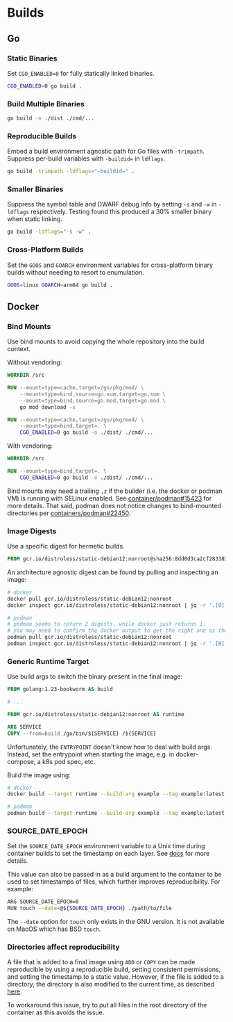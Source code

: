 # Builds

## Go

### Static Binaries

Set `CGO_ENABLED=0` for fully statically linked binaries.

```sh
CGO_ENABLED=0 go build .
```

### Build Multiple Binaries

```sh
go build -o ./dist ./cmd/...
```

### Reproducible Builds

Embed a build environment agnostic path for Go files with `-trimpath`. Suppress per-build variables with `-buildid=` in `ldflags`.

```sh
go build -trimpath -ldflags="-buildid=" .
```

### Smaller Binaries

Suppress the symbol table and DWARF debug info by setting `-s` and `-w` in `-ldflags` respectively. Testing found this produced a 30% smaller binary when static linking.

```sh
go build -ldflags="-s -w" .
```

### Cross-Platform Builds

Set the `GOOS` and `GOARCH` environment variables for cross-platform binary builds without needing to resort to enumulation.

```sh
GOOS=linux GOARCH=arm64 go build .
```

## Docker

### Bind Mounts

Use bind mounts to avoid copying the whole repository into the build context.

Without vendoring:

```dockerfile
WORKDIR /src

RUN --mount=type=cache,target=/go/pkg/mod/ \
    --mount=type=bind,source=go.sum,target=go.sum \
    --mount=type=bind,source=go.mod,target=go.mod \
    go mod download -x

RUN --mount=type=cache,target=/go/pkg/mod/ \
    --mount=type=bind,target=. \
    CGO_ENABLED=0 go build -o ./dist/ ./cmd/...
```

With vendoring:

```dockerfile
WORKDIR /src

RUN --mount=type=bind,target=. \
    CGO_ENABLED=0 go build -o ./dist/ ./cmd/...
```

Bind mounts may need a trailing `,z` if the builder (i.e. the docker or podman VM) is running with SELinux enabled. See [container/podman#15423] for more details. That said, podman does not notice changes to bind-mounted directories per [containers/podman#22450].

[container/podman#15423]: https://github.com/containers/podman/issues/15423
[containers/podman#22450]: https://github.com/containers/podman/issues/22450

### Image Digests

Use a specific digest for hermetic builds.

```dockerfile
FROM gcr.io/distroless/static-debian12:nonroot@sha256:8dd8d3ca2cf283383304fd45a5c9c74d5f2cd9da8d3b077d720e264880077c65 AS runtime
```

An architecture agnostic digest can be found by pulling and inspecting an image:

```sh
# docker
docker pull gcr.io/distroless/static-debian12:nonroot
docker inspect gcr.io/distroless/static-debian12:nonroot | jq -r '.[0].RepoDigests[0]' | cut -d@ -f2

# podman
# podman seems to return 2 digests, while docker just returns 1.
# you may need to confirm the docker output to get the right one as they're ordered alphabetically.
podman pull gcr.io/distroless/static-debian12:nonroot
podman inspect gcr.io/distroless/static-debian12:nonroot | jq -r '.[0].RepoDigests[]' | cut -d@ -f2
```

### Generic Runtime Target

Use build args to switch the binary present in the final image:

```dockerfile
FROM golang:1.23-bookworm AS build

# ...

FROM gcr.io/distroless/static-debian12:nonroot AS runtime

ARG SERVICE
COPY --from=build /go/bin/${SERVICE} /${SERVICE}
```

Unfortunately, the `ENTRYPOINT` doesn't know how to deal with build args. Instead, set the entrypoint when starting the image, e.g. in docker-compose, a k8s pod spec, etc.

Build the image using:

```sh
# docker
docker build --target runtime --build-arg example --tag example:latest .

# podman
podman build --target runtime --build-arg example --tag example:latest .
```

### SOURCE_DATE_EPOCH

Set the `SOURCE_DATE_EPOCH` environment variable to a Unix time during container builds to set the timestamp on each layer. See [docs](https://docs.docker.com/build/ci/github-actions/reproducible-builds/) for more details.

This value can also be passed in as a build argument to the container to be used to set timestamps of files, which further improves reproducibility. For example:

```sh
ARG SOURCE_DATE_EPOCH=0
RUN touch --date=@${SOURCE_DATE_EPOCH} ./path/to/file
```

The `--date` option for `touch` only exists in the GNU version. It is not available on MacOS which has BSD `touch`.

### Directories affect reproducibility

A file that is added to a final image using `ADD` or `COPY` can be made reproducible by using a reproducible build, setting consistent permissions, and setting the timestamp to a static value. However, if the file is added to a directory, the directory is also modified to the current time, as described [here](https://github.com/moby/moby/issues/47438).

To workaround this issue, try to put all files in the root directory of the container as this avoids the issue.
